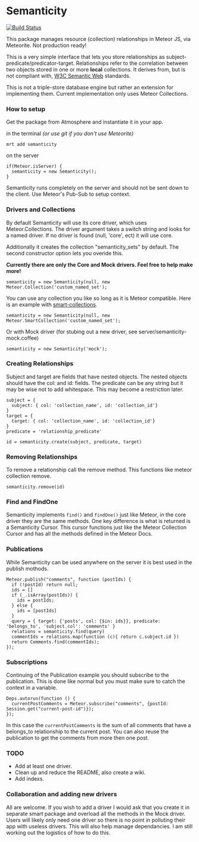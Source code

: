 Semanticity
==================

[![Build Status](https://travis-ci.org/CMToups/meteor-semanticity.png)](https://travis-ci.org/CMToups/meteor-semanticity)

This package manages resource (collection) relationships in Meteor JS, via Meteorite. Not production ready!

This is a very simple interface that lets you store relationships as subject-predicate/predicator-target. 
Relationships refer to the correlation between two objects stored in one or more **local** collections. 
It derives from, but is not compliant with, [W3C Semantic Web](http://www.w3.org/standards/semanticweb/) standards.

This is not a triple-store database engine but rather an extension for implementing them. 
Current implementation only uses Meteor Collections.




### How to setup

Get the package from Atmosphere and instantiate it in your app.

in the terminal *(or use git if you don't use Meteorite)*
```
mrt add semanticity
```
on the server
```
if(Meteor.isServer) {
  semanticity = new Semanticity();
}
```
Semanticity runs completely on the server and should not be sent down to the client. 
Use Meteor's Pub-Sub to setup context.

### Drivers and Collections

By default Semanticity will use its core driver, which uses Meteor.Collections. 
The driver argument takes a switch string and looks for a named driver. 
If no driver is found (null, 'core', ect) it will use core. 

Additionally it creates the collection "semanticity_sets" by default. 
The second constructor option lets you overide this.

**Currently there are only the Core and Mock drivers. Feel free to help make more!**

```
semanticity = new Semanticity(null, new Meteor.Collection('custom_named_set');
```
You can use any collection you like so long as it is Meteor compatible. 
Here is an example with [smart-collections](https://github.com/arunoda/meteor-smart-collections).
```
semanticity = new Semanticity(null, new Meteor.SmartCollection('custom_named_set');
```
Or with Mock driver (for stubing out a new driver, see server/semanticity-mock.coffee)
```
semanticity = new Semanticity('mock');
```
### Creating Relationships

Subject and target are fields that have nested objects. The nested objects should have the col: and id: fields. 
The predicate can be any string but it may be wise not to add whitespace. This may become a restriction later.

```
subject = {
  subject: { col: 'collection_name', id: 'collection_id'}
}
target = {
  target: { col: 'collection_name', id: 'collection_id'}
}
predicate = 'relationship_predicate'

id = semanticity.create(subject, predicate, target)
```
### Removing Relationships

To remove a relationship call the remove method. This functions like meteor collection remove.

```
semanticity.remove(id)
```
### Find and FindOne

Semanticity implements `find()` and `findOne()` just like Meteor, in the core driver they are the same methods. 
One key difference is what is returned is a Semanticity Cursor. 
This cursor functions just like the Meteor Collection Cursor and has all the methods defined in the Meteor Docs. 

### Publications

While Semanticity can be used anywhere on the server it is best used in the publish mothods.

```
Meteor.publish("comments", function (postIds) {
  if (!postId) return null;
  ids = []
  if (_.isArray(postIds)) {
    ids = postIds;
  } else {
    ids = [postIds]
  }
  query = { target: {'posts', col: {$in: ids}}, predicate: 'belongs_to', 'subject.col': 'comments' }
  relations = semanticity.find(query)
  commentIds = relations.map(function (c){ return c.subject.id })
  return Comments.find(commentIds);
});
```

### Subscriptions

Continuing of the Publication example you should subscribe to the publication.
This is done like normal but you must make sure to catch the context in a variable.
```
Deps.autorun(function () {
  currentPostComments = Meteor.subscribe("comments", {postId: Session.get("current-post-id")});
});
```
In this case the `currentPostComments` is the sum of all comments that have a belongs_to relationship to the current post.
You can also reuse the publication to get the comments from more then one post.

### TODO
* Add at least one driver.
* Clean up and reduce the README, also create a wiki.
* Add indexs.

### Collaboration and adding new drivers
All are welcome. 
If you wish to add a driver I would ask that you create it in separate smart package and overload all the methods in the Mock driver. 
Users will likely only need one driver so there is no point in polluting their app with useless drivers. This will also help manage dependancies.
I am still working out the logistics of how to do this.
